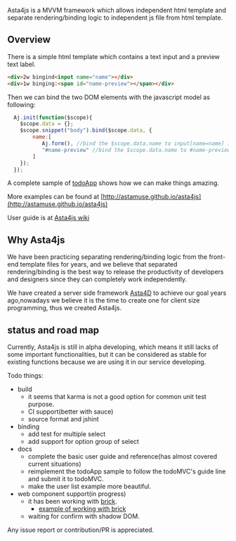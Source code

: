 Asta4js is a MVVM framework which allows independent html template and separate rendering/binding logic to independent js file from html template.


## Overview

There is a simple html template which contains a text input and a preview text label.

```html
<div>2w bingind<input name="name"></div>
<div>1w binging:<span id="name-preview"></span></div>
```

Then we can bind the two DOM elements with the javascript model as following:

```javascript
  Aj.init(function($scope){
    $scope.data = {};
    $scope.snippet("body").bind($scope.data, {
        name:[
           Aj.form(), //bind the $scope.data.name to input[name=name] in 2-way
           "#name-preview" //bind the $scope.data.name to #name-preview in 1-way
        ]
    });
  });
```

A complete sample of [todoApp](http://astamuse.github.io/asta4js/examples/todoApp/todoApp.html) shows how we can make things amazing.

More examples can be found at [http://astamuse.github.io/asta4js](http://astamuse.github.io/asta4js)

User guide is at [Asta4js wiki](https://github.com/astamuse/asta4js/wiki)

## Why Asta4js

We have been practicing separating rendering/binding logic from the front-end template files for years, and we believe that separated rendering/binding is the best way to release the productivity of developers and designers since they can completely work independently.

We have created a server side framework [Asta4D](https://github.com/astamuse/asta4d) to achieve our goal years ago,nowadays we believe it is the time to create one for client size programming, thus we created Asta4js.  

## status and road map

Currently, Asta4js is still in alpha developing, which means it still lacks of some important functionalities, but it can be considered as stable for existing functions because we are using it in our service developing.

Todo things:

* build
    * it seems that karma is not a good option for common unit test purpose.
    * CI support(better with sauce)
    * source format and jshint
* binding
    * add test for multiple select
    * add support for option group of select
* docs
    * complete the basic user guide and reference(has almost covered current situations)
    * reimplement the todoApp sample to follow the todoMVC's guide line and submit it to todoMVC.
    * make the user list example more beautiful.
* web component support(in progress)
    * it has been working with [brick](https://mozbrick.github.io/).
        * [example of working with brick](http://astamuse.github.io/asta4js/examples/brick/calendar.html)
    * waiting for confirm with shadow DOM.

Any issue report or contribution/PR is appreciated.